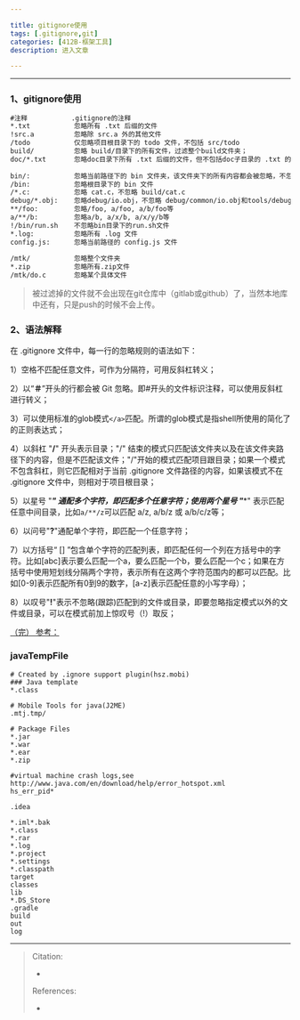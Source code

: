 ```yaml
---

title: gitignore使用
tags: [.gitignore,git]
categories: [412B-框架工具]
description: 进入文章

---
```



---

### 1、gitignore使用

```html
#注释           .gitignore的注释
*.txt           忽略所有 .txt 后缀的文件
!src.a          忽略除 src.a 外的其他文件
/todo           仅忽略项目根目录下的 todo 文件，不包括 src/todo
build/          忽略 build/目录下的所有文件，过滤整个build文件夹；
doc/*.txt       忽略doc目录下所有 .txt 后缀的文件，但不包括doc子目录的 .txt 的文件
 
bin/:           忽略当前路径下的 bin 文件夹，该文件夹下的所有内容都会被忽略，不忽略 bin 文件
/bin:           忽略根目录下的 bin 文件
/*.c:           忽略 cat.c，不忽略 build/cat.c
debug/*.obj:    忽略debug/io.obj，不忽略 debug/common/io.obj和tools/debug/io.obj
**/foo:         忽略/foo, a/foo, a/b/foo等
a/**/b:         忽略a/b, a/x/b, a/x/y/b等
!/bin/run.sh    不忽略bin目录下的run.sh文件
*.log:          忽略所有 .log 文件
config.js:      忽略当前路径的 config.js 文件
 
/mtk/           忽略整个文件夹
*.zip           忽略所有.zip文件
/mtk/do.c       忽略某个具体文件
```


 >被过滤掉的文件就不会出现在git仓库中（gitlab或github）了，当然本地库中还有，只是push的时候不会上传。 


###  2、语法解释 
 在 .gitignore 文件中，每一行的忽略规则的语法如下：   

 1）空格不匹配任意文件，可作为分隔符，可用反斜杠转义； 

 2）以“**＃**”开头的行都会被 Git 忽略。即#开头的文件标识注释，可以使用反斜杠进行转义； 

 3）可以使用标准的glob模式`</a>`匹配。所谓的glob模式是指shell所使用的简化了的正则表达式； 

 4）以斜杠 "**/**" 开头表示目录；"/" 结束的模式只匹配该文件夹以及在该文件夹路径下的内容，但是不匹配该文件；"/"开始的模式匹配项目跟目录；如果一个模式不包含斜杠，则它匹配相对于当前 .gitignore 文件路径的内容，如果该模式不在 .gitignore 文件中，则相对于项目根目录； 

 5）以星号 "*****" 通配多个字符，即匹配多个任意字符；使用两个星号 "******" 表示匹配任意中间目录，比如`a/**/z`可以匹配 a/z, a/b/z 或 a/b/c/z等； 

 6）以问号"**?**"通配单个字符，即匹配一个任意字符； 

 7）以方括号“ [] ”包含单个字符的匹配列表，即匹配任何一个列在方括号中的字符。比如[abc]表示要么匹配一个a，要么匹配一个b，要么匹配一个c；如果在方括号中使用短划线分隔两个字符，表示所有在这两个字符范围内的都可以匹配。比如[0-9]表示匹配所有0到9的数字，[a-z]表示匹配任意的小写字母）； 

 8）以叹号"**!**"表示不忽略(跟踪)匹配到的文件或目录，即要忽略指定模式以外的文件或目录，可以在模式前加上惊叹号（!）取反； 


 [ （完） 参考：](https://www.cnblogs.com/xdlysk/p/5183604.html)




### javaTempFile
```mysql
# Created by .ignore support plugin(hsz.mobi)  
### Java template  
*.class  
  
# Mobile Tools for java(J2ME)  
.mtj.tmp/  
  
# Package Files  
*.jar  
*.war  
*.ear  
*.zip  
  
#virtual machine crash logs,see http://www.java.com/en/download/help/error_hotspot.xml  
hs_err_pid*  
  
.idea  
  
*.iml*.bak  
*.class  
*.rar  
*.log  
*.project  
*.settings  
*.classpath  
target  
classes  
lib  
*.DS_Store  
.gradle  
build  
out  
log
```




---

> Citation:
> - []()
> 
> References:
> - []()

